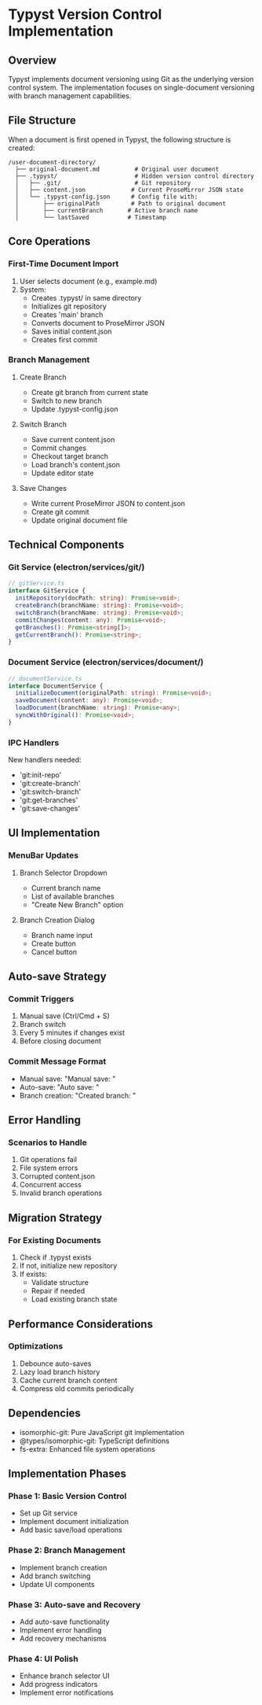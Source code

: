 # Typyst Version Control Implementation

## Overview
Typyst implements document versioning using Git as the underlying version control system. The implementation focuses on single-document versioning with branch management capabilities.

## File Structure
When a document is first opened in Typyst, the following structure is created:

```
/user-document-directory/
  ├── original-document.md          # Original user document
  ├── .typyst/                      # Hidden version control directory
  │   ├── .git/                     # Git repository
  │   ├── content.json             # Current ProseMirror JSON state
  │   └── .typyst-config.json      # Config file with:
  │       ├── originalPath         # Path to original document
  │       ├── currentBranch       # Active branch name
  │       └── lastSaved           # Timestamp
```

## Core Operations

### First-Time Document Import
1. User selects document (e.g., example.md)
2. System:
   - Creates .typyst/ in same directory
   - Initializes git repository
   - Creates 'main' branch
   - Converts document to ProseMirror JSON
   - Saves initial content.json
   - Creates first commit

### Branch Management
1. Create Branch
   - Create git branch from current state
   - Switch to new branch
   - Update .typyst-config.json

2. Switch Branch
   - Save current content.json
   - Commit changes
   - Checkout target branch
   - Load branch's content.json
   - Update editor state

3. Save Changes
   - Write current ProseMirror JSON to content.json
   - Create git commit
   - Update original document file

## Technical Components

### Git Service (electron/services/git/)
```typescript
// gitService.ts
interface GitService {
  initRepository(docPath: string): Promise<void>;
  createBranch(branchName: string): Promise<void>;
  switchBranch(branchName: string): Promise<void>;
  commitChanges(content: any): Promise<void>;
  getBranches(): Promise<string[]>;
  getCurrentBranch(): Promise<string>;
}
```

### Document Service (electron/services/document/)
```typescript
// documentService.ts
interface DocumentService {
  initializeDocument(originalPath: string): Promise<void>;
  saveDocument(content: any): Promise<void>;
  loadDocument(branchName: string): Promise<any>;
  syncWithOriginal(): Promise<void>;
}
```

### IPC Handlers
New handlers needed:
- 'git:init-repo'
- 'git:create-branch'
- 'git:switch-branch'
- 'git:get-branches'
- 'git:save-changes'

## UI Implementation

### MenuBar Updates
1. Branch Selector Dropdown
   - Current branch name
   - List of available branches
   - "Create New Branch" option

2. Branch Creation Dialog
   - Branch name input
   - Create button
   - Cancel button

## Auto-save Strategy

### Commit Triggers
1. Manual save (Ctrl/Cmd + S)
2. Branch switch
3. Every 5 minutes if changes exist
4. Before closing document

### Commit Message Format
- Manual save: "Manual save: <timestamp>"
- Auto-save: "Auto save: <timestamp>"
- Branch creation: "Created branch: <branch-name>"

## Error Handling

### Scenarios to Handle
1. Git operations fail
2. File system errors
3. Corrupted content.json
4. Concurrent access
5. Invalid branch operations

## Migration Strategy

### For Existing Documents
1. Check if .typyst exists
2. If not, initialize new repository
3. If exists:
   - Validate structure
   - Repair if needed
   - Load existing branch state

## Performance Considerations

### Optimizations
1. Debounce auto-saves
2. Lazy load branch history
3. Cache current branch content
4. Compress old commits periodically

## Dependencies
- isomorphic-git: Pure JavaScript git implementation
- @types/isomorphic-git: TypeScript definitions
- fs-extra: Enhanced file system operations

## Implementation Phases

### Phase 1: Basic Version Control
- Set up Git service
- Implement document initialization
- Add basic save/load operations

### Phase 2: Branch Management
- Implement branch creation
- Add branch switching
- Update UI components

### Phase 3: Auto-save and Recovery
- Add auto-save functionality
- Implement error handling
- Add recovery mechanisms

### Phase 4: UI Polish
- Enhance branch selector UI
- Add progress indicators
- Implement error notifications 